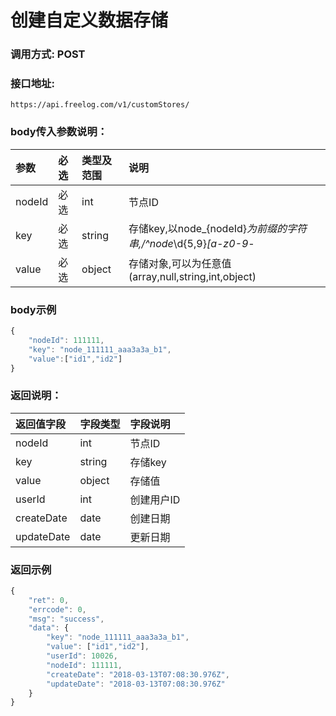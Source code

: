# 创建自定义数据存储

### 调用方式: POST

### 接口地址:

```
https://api.freelog.com/v1/customStores/
```

### body传入参数说明：

| 参数 | 必选 | 类型及范围 | 说明 |
| :--- | :--- | :--- | :--- |
|nodeId|必选|int|节点ID|
|key|必选|string|存储key,以node_{nodeId}_为前缀的字符串,/^node_\d{5,9}_[a-z0-9_-|]{6,50}$/|
|value|必选|object|存储对象,可以为任意值(array,null,string,int,object)|

### body示例

```js
{
	"nodeId": 111111,
	"key": "node_111111_aaa3a3a_b1",
    "value":["id1","id2"]
}
```

### 返回说明：

| 返回值字段 | 字段类型 | 字段说明 |
| :--- | :--- | :--- |
| nodeId | int | 节点ID |
| key | string | 存储key |
| value | object | 存储值 |
| userId | int | 创建用户ID |
| createDate | date | 创建日期 |
| updateDate | date | 更新日期 |

### 返回示例

```js
{
    "ret": 0,
    "errcode": 0,
    "msg": "success",
    "data": {
        "key": "node_111111_aaa3a3a_b1",
        "value": ["id1","id2"],
        "userId": 10026,
        "nodeId": 111111,
        "createDate": "2018-03-13T07:08:30.976Z",
        "updateDate": "2018-03-13T07:08:30.976Z"
    }
}
```
